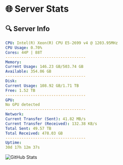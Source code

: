 # 🌐 Server Stats
## 🔍 Server Info
```yaml
CPU: Intel(R) Xeon(R) CPU E5-2699 v4 @ 1203.95MHz
CPU Usage: 0.70%
Cores: 44P | 88T
-----------------------------------
Memory:
Current Usage: 146.23 GB/503.74 GB
Available: 354.06 GB
-----------------------------------
Disk:
Current Usage: 108.92 GB/1.71 TB
Free: 1.52 TB
-----------------------------------
GPU:
No GPU detected
-----------------------------------
Network:
Current Transfer (Sent): 41.82 MB/s
Current Transfer (Received): 132.38 KB/s
Total Sent: 49.57 TB
Total Received: 478.03 GB
-----------------------------------
Uptime:
30d 17h 12m 37s
```
![GitHub Stats](https://img.shields.io/badge/Updated-2025-04-07_14:35:26-blue)